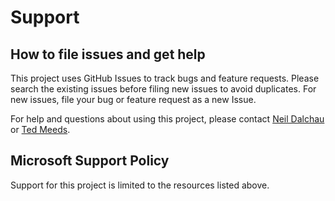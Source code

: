 # Support

## How to file issues and get help  

This project uses GitHub Issues to track bugs and feature requests. Please search the existing 
issues before filing new issues to avoid duplicates. For new issues, file your bug or 
feature request as a new Issue.

For help and questions about using this project, please contact [Neil Dalchau](https://github.com/ndalchau) or [Ted Meeds](https://github.com/tedmeeds).

## Microsoft Support Policy  

Support for this project is limited to the resources listed above.
